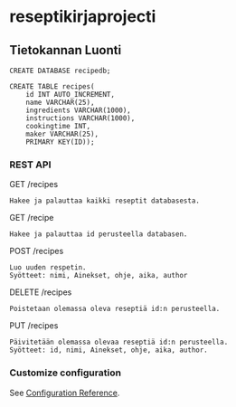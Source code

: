 # reseptikirjaprojecti

## Tietokannan Luonti
```
CREATE DATABASE recipedb;

CREATE TABLE recipes(
	id INT AUTO_INCREMENT,
	name VARCHAR(25),
	ingredients VARCHAR(1000),
	instructions VARCHAR(1000),
	cookingtime INT,
	maker VARCHAR(25),
	PRIMARY KEY(ID));
```

### REST API

GET /recipes
```
Hakee ja palauttaa kaikki reseptit databasesta.
```

GET /recipe
```
Hakee ja palauttaa id perusteella databasen.
```
POST /recipes
```
Luo uuden respetin. 
Syötteet: nimi, Ainekset, ohje, aika, author
```
DELETE /recipes
```
Poistetaan olemassa oleva reseptiä id:n perusteella.
```
PUT /recipes
```
Päivitetään olemassa olevaa reseptiä id:n perusteella.
Syötteet: id, nimi, Ainekset, ohje, aika, author.
```

### Customize configuration
See [Configuration Reference](https://cli.vuejs.org/config/).
